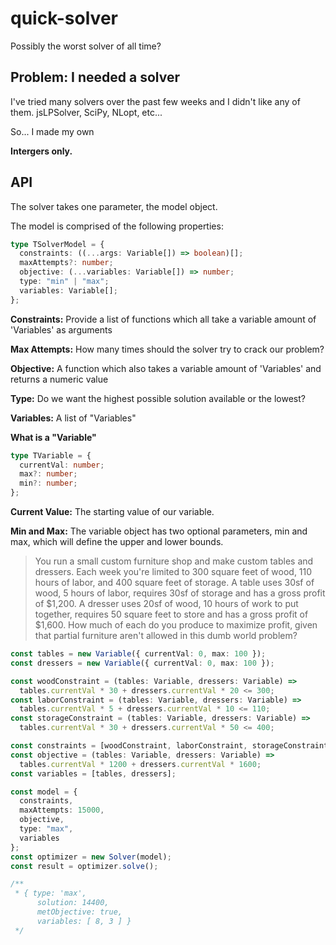 # quick-solver

Possibly the worst solver of all time?

## Problem: I needed a solver

I've tried many solvers over the past few weeks and I didn't like any of them. jsLPSolver, SciPy, NLopt, etc...

So... I made my own

**Intergers only.**

## API

The solver takes one parameter, the model object.

The model is comprised of the following properties:

```typescript
type TSolverModel = {
  constraints: ((...args: Variable[]) => boolean)[];
  maxAttempts?: number;
  objective: (...variables: Variable[]) => number;
  type: "min" | "max";
  variables: Variable[];
};
```

**Constraints:** Provide a list of functions which all take a variable amount of 'Variables' as arguments

**Max Attempts:** How many times should the solver try to crack our problem?

**Objective:** A function which also takes a variable amount of 'Variables' and returns a numeric value

**Type:** Do we want the highest possible solution available or the lowest?

**Variables:** A list of "Variables"

**What is a "Variable"**

```typescript
type TVariable = {
  currentVal: number;
  max?: number;
  min?: number;
};
```

**Current Value:** The starting value of our variable.

**Min and Max:** The variable object has two optional parameters, min and max, which will define the upper and lower bounds.

> You run a small custom furniture shop and make custom tables and dressers.
> Each week you're limited to 300 square feet of wood, 110 hours of labor, and 400 square feet of storage.
> A table uses 30sf of wood, 5 hours of labor, requires 30sf of storage and has a gross profit of $1,200. A dresser uses 20sf of wood, 10 hours of work to put together, requires 50 square feet to store and has a gross profit of $1,600.
> How much of each do you produce to maximize profit, given that partial furniture aren't allowed in this dumb world problem?

```typescript
const tables = new Variable({ currentVal: 0, max: 100 });
const dressers = new Variable({ currentVal: 0, max: 100 });

const woodConstraint = (tables: Variable, dressers: Variable) =>
  tables.currentVal * 30 + dressers.currentVal * 20 <= 300;
const laborConstraint = (tables: Variable, dressers: Variable) =>
  tables.currentVal * 5 + dressers.currentVal * 10 <= 110;
const storageConstraint = (tables: Variable, dressers: Variable) =>
  tables.currentVal * 30 + dressers.currentVal * 50 <= 400;

const constraints = [woodConstraint, laborConstraint, storageConstraint];
const objective = (tables: Variable, dressers: Variable) =>
  tables.currentVal * 1200 + dressers.currentVal * 1600;
const variables = [tables, dressers];

const model = {
  constraints,
  maxAttempts: 15000,
  objective,
  type: "max",
  variables
};
const optimizer = new Solver(model);
const result = optimizer.solve();

/**
 * { type: 'max',
      solution: 14400,
      metObjective: true,
      variables: [ 8, 3 ] }
 */
```

